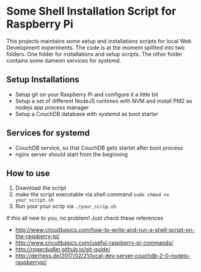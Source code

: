 # Some Shell Installation Script for Raspberry Pi

This projects maintains some setup and installations scripts for local Web Development experiments. The code 
is at the moment splitted into two folders. One folder for installations and setup scripts. The other folder
contains some dameon services for systemd. 

## Setup Installations
- Setup git on your Raspberry Pi and configure it a little bit
- Setup a set of different NodeJS runtimes with NVM and install PM2 as nodejs app process manager
- Setup a CouchDB database with systemd as boot starter

## Services for systemd
- CouchDB service, so that CouchDB gets startet after boot process
- nginx server should start from the beginning

## How to use

1. Download the script
2. make the script executable via shell command ```sudo chmod +x your_script.sh```
3. Run your your scrip via ```./your_scrip.sh```

If this all new to you, no problem! Just check these references
* http://www.circuitbasics.com/how-to-write-and-run-a-shell-script-on-the-raspberry-pi/
* http://www.circuitbasics.com/useful-raspberry-pi-commands/
* http://rogerdudler.github.io/git-guide/
* http://derhess.de/2017/02/21/local-dev-server-couchdb-2-0-nodejs-raspberrypi/
